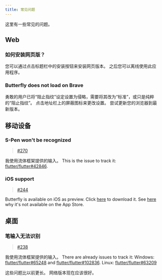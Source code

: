 ```yaml
---
title: 常见问题
---
```


这里有一些常见的问题。

## Web

### 如何安装网页版？

您可以通过点击标题栏中的安装按钮来安装网页版本。
之后您可以离线使用此应用程序。

### Butterfly does not load on Brave

勇敢的用户已将“阻止指纹”设定设置为侵略，需要将其改为“标准”，或只是纯粹的“阻止指纹”。
点击地址栏上的屏蔽图标来更改设置。
尝试更新您的浏览器到最新版本。

## 移动设备

### S-Pen won't be recognized

> [#270](https://github.com/LinwoodDev/Butterfly/issues/270)

我使用流体框架提供的输入。
This is the issue to track it: [flutter/flutter#42846](https://github.com/flutter/flutter/issues/42846).

### iOS support

> [#244](https://github.com/LinwoodDev/Butterfly/issues/244)

Butterfly is available on iOS as preview. Click [here](https://butterfly.linwood.dev/downloads/ios) to download it. See [here](https://github.com/LinwoodDev/Butterfly/issues/244#issuecomment-1935460878) why it's not available on the App Store.

## 桌面

### 笔输入无法识别

> [#238](https://github.com/LinwoodDev/Butterfly/issues/238)

我使用流体框架提供的输入。
There are already issues to track it:
Windows: [flutter/flutter#65248](https://github.com/flutter/flutter/issues/65248) and [flutter/flutter#102836](https://github.com/flutter/flutter/issues/102836).
Linux: [flutter/flutter#63209](https://github.com/flutter/flutter/issues/63209)

这些问题比以前更长。 网络版本现在应该很好。
